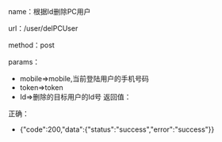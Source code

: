 name：根据Id删除PC用户

url：/user/delPCUser

method：post

params：

* mobile=>mobile,当前登陆用户的手机号码
* token=>token
* Id=>删除的目标用户的Id号
返回值：

正确：

* {"code":200,"data":{"status":"success","error":"success"}}



